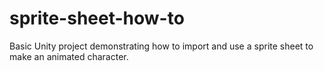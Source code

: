 # sprite-sheet-how-to
Basic Unity project demonstrating how to import and use a sprite sheet to make an animated character.
